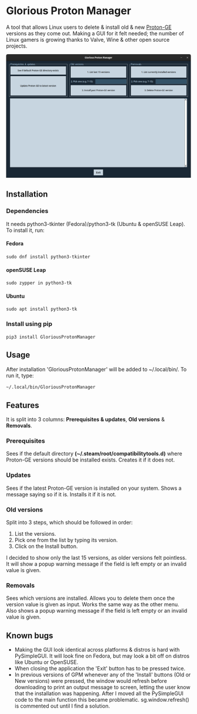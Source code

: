 # Glorious Proton Manager
A tool that allows Linux users to delete & install old & new [Proton-GE](https://github.com/GloriousEggroll/proton-ge-custom) versions as they come out. Making a GUI for it felt needed; the number of Linux gamers is growing thanks to Valve, Wine & other open source projects.

![GPM screenshot](.github/images/glorious.png)
## Installation
### Dependencies
It needs python3-tkinter (Fedora)/python3-tk (Ubuntu & openSUSE Leap). To install it, run:
#### Fedora
```
sudo dnf install python3-tkinter
```
#### openSUSE Leap
```
sudo zypper in python3-tk
```
#### Ubuntu
```
sudo apt install python3-tk
```
### Install using pip
```
pip3 install GloriousProtonManager
```
## Usage
After installation 'GloriousProtonManager' will be added to ~/.local/bin/. To run it, type:
```bash
~/.local/bin/GloriousProtonManager
```
## Features
It is split into 3 columns: **Prerequisites & updates**, **Old versions** & **Removals**.
### Prerequisites
Sees if the default directory **(~/.steam/root/compatibilitytools.d)** where Proton-GE versions should be installed exists. Creates it if it does not.
### Updates
Sees if the latest Proton-GE version is installed on your system. Shows a message saying so if it is. Installs it if it is not.
### Old versions
Split into 3 steps, which should be followed in order:
1. List the versions.
2. Pick one from the list by typing its version.
3. Click on the Install button.

I decided to show only the last 15 versions, as older versions felt pointless. It will show a popup warning message if the field is left empty or an invalid value is given.
### Removals
Sees which versions are installed. Allows you to delete them once the version value is given as input. Works the same way as the other menu. Also shows a popup warning message if the field is left empty or an invalid value is given.
## Known bugs
- Making the GUI look identical across platforms & distros is hard with PySimpleGUI. It will look fine on Fedora, but may look a bit off on distros like Ubuntu or OpenSUSE.
- When closing the application the 'Exit' button has to be pressed twice.
- In previous versions of GPM whenever any of the 'Install' buttons (Old or New versions) were pressed, the window would refresh before downloading to print an output message to screen, letting the user know that the installation was happening. After I moved all the PySimpleGUI code to the main function this became problematic. sg.window.refresh() is commented out until I find a solution.
